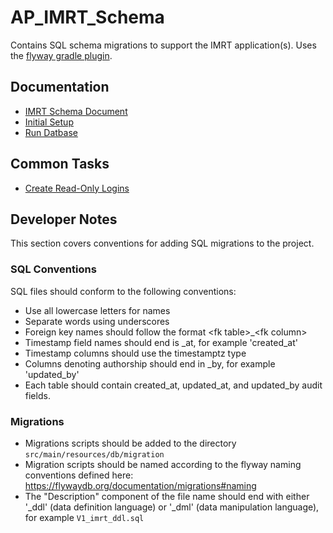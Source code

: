 # AP\_IMRT_Schema
Contains SQL schema migrations to support the IMRT application(s). Uses the [flyway gradle plugin](https://flywaydb.org/documentation/gradle/).

## Documentation

* [IMRT Schema Document](docs/imrt_schema_document.md)
* [Initial Setup](docs/initial_setup.md)
* [Run Datbase](docs/migrations.md)

## Common Tasks
* [Create Read-Only Logins](docs/create_read_only_logins.md)

## Developer Notes
This section covers conventions for adding SQL migrations to the project.

### SQL Conventions

SQL files should conform to the following conventions:
* Use all lowercase letters for names
* Separate words using underscores
* Foreign key names should follow the format \<fk table>_\<fk column>
* Timestamp field names should end is _at, for example 'created_at'
* Timestamp columns should use the timestamptz type
* Columns denoting authorship should end in _by, for example 'updated_by'
* Each table should contain created_at, updated_at, and updated_by audit fields.

### Migrations

* Migrations scripts should be added to the directory `src/main/resources/db/migration`
* Migration scripts should be named according to the flyway naming conventions defined here:
https://flywaydb.org/documentation/migrations#naming
* The "Description" component of the file name should end with either '_ddl' (data definition language)
 or '_dml' (data manipulation language), for example `V1_imrt_ddl.sql`



